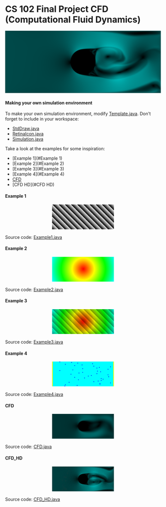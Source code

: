 # CS 102 Final Project CFD (Computational Fluid Dynamics)

![alt screenshot](docs/media/CFD.png "screenshot")

#### Making your own simulation environment

To make your own simulation environment, modify
[Template.java](src/Template.java). Don't forget to include in your workspace:
* [StdDraw.java](src/StdDraw.java)
* [RetinaIcon.java](src/RetinaIcon.java)
* [Simulation.java](src/Simulation.java)

Take a look at the examples for some inspiration:
* [Example 1](#Example 1)
* [Example 2](#Example 2)
* [Example 3](#Example 3)
* [Example 4](#Example 4)
* [CFD](#CFD)
* [CFD HD](#CFD HD)

#### Example 1
<p align="center">
  <img src="docs/media/Example1.gif">
</p>

Source code: [Example1.java](src/Example1.java)

#### Example 2
<p align="center">
  <img src="docs/media/Example2.gif">
</p>

Source code: [Example2.java](src/Example2.java)

#### Example 3
<p align="center">
  <img src="docs/media/Example3.gif">
</p>

Source code: [Example3.java](src/Example3.java)

#### Example 4
<p align="center">
  <img src="docs/media/Example4.gif">
</p>

Source code: [Example4.java](src/Example4.java)

#### CFD
<p align="center">
  <img src="docs/media/CFD.gif">
</p>

Source code: [CFD.java](src/CFD.java)

#### CFD_HD
<p align="center">
  <img src="docs/media/CFD_HD_Clip.gif">
</p>

Source code: [CFD_HD.java](src/CFD_HD.java)
